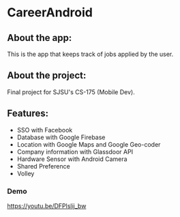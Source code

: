 # CareerAndroid

## About the app:
This is the app that keeps track of jobs applied by the user.

## About the project:
Final project for SJSU's CS-175 (Mobile Dev).

## Features:
- SSO with Facebook
- Database with Google Firebase
- Location with Google Maps and Google Geo-coder
- Company information with Glassdoor API
- Hardware Sensor with Android Camera 
- Shared Preference
- Volley

### Demo
https://youtu.be/DFPlslij_bw
